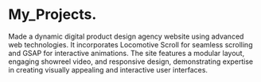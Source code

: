 # My_Projects.
Made a dynamic digital product design agency website using advanced web technologies. It incorporates Locomotive Scroll for seamless scrolling and GSAP for interactive animations. The site features a modular layout, engaging showreel video, and responsive design, demonstrating expertise in creating visually appealing and interactive user interfaces.
